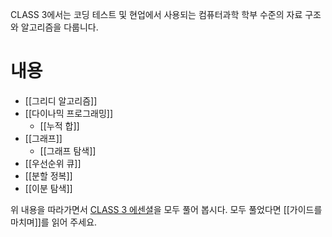 CLASS 3에서는 코딩 테스트 및 현업에서 사용되는 컴퓨터과학 학부 수준의 자료 구조와 알고리즘을 다룹니다.
# 내용
- [[그리디 알고리즘]]
- [[다이나믹 프로그래밍]]
    - [[누적 합]]
- [[그래프]]
    - [[그래프 탐색]]
- [[우선순위 큐]]
- [[분할 정복]]
- [[이분 탐색]]

위 내용을 따라가면서 [CLASS 3 에센셜](https://solved.ac/class/3e)을 모두 풀어 봅시다.
모두 풀었다면 [[가이드를 마치며]]를 읽어 주세요.